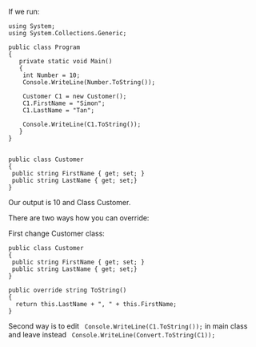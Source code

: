 If we run:

```
using System;
using System.Collections.Generic;

public class Program 
{
   private static void Main()
   {
    int Number = 10;
    Console.WriteLine(Number.ToString());

    Customer C1 = new Customer();
    C1.FirstName = "Simon";
    C1.LastName = "Tan";

    Console.WriteLine(C1.ToString());
   }
}


public class Customer
{
 public string FirstName { get; set; }
 public string LastName { get; set;}
}
```

Our output is 10 and Class Customer.

There are two ways how you can override:

First change Customer class:

```
public class Customer
{
 public string FirstName { get; set; }
 public string LastName { get; set;}
}

public override string ToString()
{
  return this.LastName + ", " + this.FirstName;
}
```

Second way is to edit ` Console.WriteLine(C1.ToString());` in main class and leave instead ` Console.WriteLine(Convert.ToString(C1));`
